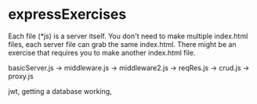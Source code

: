 # expressExercises

Each file (*js) is a server itself. You don't need to make multiple index.html files, each server file can grab the same index.html.
There might be an exercise that requires you to make another index.html file.

basicServer.js -> middleware.js -> middleware2.js -> reqRes.js -> crud.js -> proxy.js 

jwt, getting a database working, 
